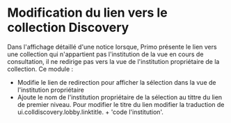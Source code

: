 # Modification du lien vers le collection Discovery

Dans l'affichage détaillé d'une notice lorsque, Primo présente le lien vers une collection qui n'appartient pas l'institution de la vue en cours de consultation, il ne redirige pas vers la vue de l'institution propriétaire de la collection.
Ce module : 
  - Modifie le lien de redirection pour afficher la sélection dans la vue de l'institution propriétaire
  - Ajoute le nom de l'institution propriétaire de la sélection au tittre du lien de premier niveau. Pour modifier le titre du lien modifier la traduction de ui.colldiscovery.lobby.linktitle. + 'code l'institution'.

  



